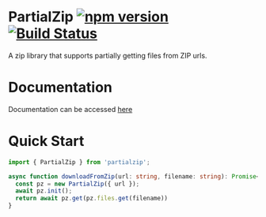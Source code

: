 # PartialZip [![npm version](https://badge.fury.io/js/partialzip.svg)](https://badge.fury.io/js/partialzip) [![Build Status](https://travis-ci.org/1Conan/node-partialzip.svg?branch=master)](https://travis-ci.org/1Conan/node-partialzip)

A zip library that supports partially getting files from ZIP urls.

# Documentation
Documentation can be accessed [here](https://1conan.github.io/node-partialzip/)

# Quick Start
```ts
import { PartialZip } from 'partialzip';

async function downloadFromZip(url: string, filename: string): Promise<Buffer> {
  const pz = new PartialZip({ url });
  await pz.init();
  return await pz.get(pz.files.get(filename))
}
```